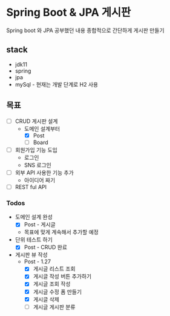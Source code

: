 # Spring Boot & JPA 게시판
Spring boot 와 JPA 공부했던 내용 종합적으로 간단하게 게시판 만들기

## stack
* jdk11
* spring
* jpa
* mySql - 현재는 개발 단계로 H2 사용

## 목표
 * [ ] CRUD 게시판 설계
   * 도메인 설계부터
     * [x] Post
     * [ ] Board
 * [ ] 회원가입 기능 도입
   * 로그인
   * SNS 로그인
 * [ ] 외부 API 사용한 기능 추가
   * 아이디어 짜기
 * [ ] REST ful API 

### Todos
 * 도메인 설계 완성
   * [x] Post - 게시글
   * 목표에 맞게 계속해서 추가할 예정
 * 단위 테스트 하기
   * [x] Post - CRUD 완료
 * 게시판 뷰 작성
   * Post - 1.27
     * [x] 게시글 리스트 조회
     * [x] 게시글 작성 버튼 추가하기
     * [x] 게시글 조회 작성
     * [x] 게시글 수정 폼 만들기
     * [x] 게시글 삭제
     * [ ] 게시글 게시판 분류
